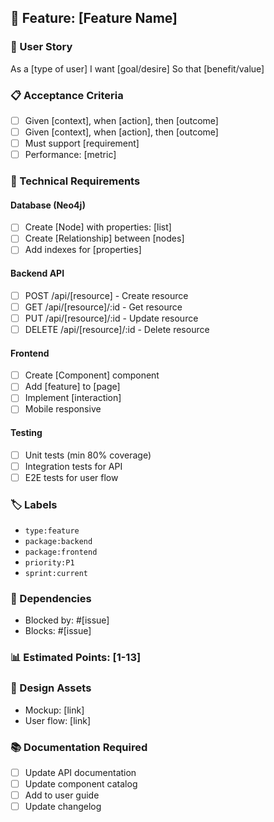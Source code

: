 ## 🎯 Feature: [Feature Name]

### 📝 User Story
As a [type of user]
I want [goal/desire]
So that [benefit/value]

### 📋 Acceptance Criteria
- [ ] Given [context], when [action], then [outcome]
- [ ] Given [context], when [action], then [outcome]
- [ ] Must support [requirement]
- [ ] Performance: [metric]

### 🔧 Technical Requirements

#### Database (Neo4j)
- [ ] Create [Node] with properties: [list]
- [ ] Create [Relationship] between [nodes]
- [ ] Add indexes for [properties]

#### Backend API
- [ ] POST /api/[resource] - Create resource
- [ ] GET /api/[resource]/:id - Get resource
- [ ] PUT /api/[resource]/:id - Update resource
- [ ] DELETE /api/[resource]/:id - Delete resource

#### Frontend
- [ ] Create [Component] component
- [ ] Add [feature] to [page]
- [ ] Implement [interaction]
- [ ] Mobile responsive

#### Testing
- [ ] Unit tests (min 80% coverage)
- [ ] Integration tests for API
- [ ] E2E tests for user flow

### 🏷️ Labels
- `type:feature`
- `package:backend`
- `package:frontend`
- `priority:P1`
- `sprint:current`

### 🔗 Dependencies
- Blocked by: #[issue]
- Blocks: #[issue]

### 📊 Estimated Points: [1-13]

### 🎨 Design Assets
- Mockup: [link]
- User flow: [link]

### 📚 Documentation Required
- [ ] Update API documentation
- [ ] Update component catalog
- [ ] Add to user guide
- [ ] Update changelog